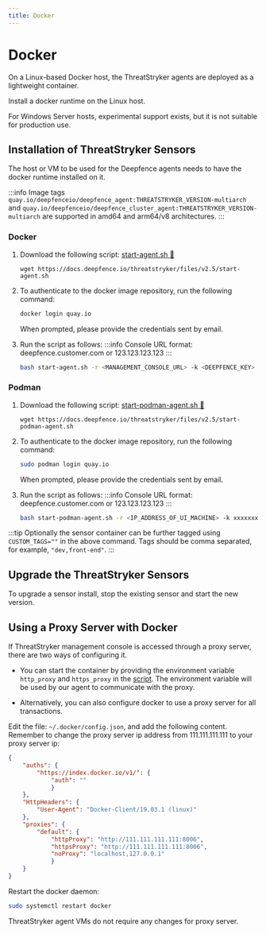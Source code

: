 ```yaml
---
title: Docker
---
```


# Docker

On a Linux-based Docker host, the ThreatStryker agents are deployed as a lightweight container.

Install a docker runtime on the Linux host.

For Windows Server hosts, experimental support exists, but it is not suitable for production use.

## Installation of ThreatStryker Sensors

The host or VM to be used for the Deepfence agents needs to have the docker runtime installed on it.

:::info
Image tags `quay.io/deepfenceio/deepfence_agent:THREATSTRYKER_VERSION-multiarch` and `quay.io/deepfenceio/deepfence_cluster_agent:THREATSTRYKER_VERSION-multiarch` are supported in amd64 and arm64/v8 architectures.
:::

### Docker

1. Download the following script: [start-agent.sh 🔗](https://docs.deepfence.io/threatstryker/files/v2.5/start-agent.sh)
    ```shell
    wget https://docs.deepfence.io/threatstryker/files/v2.5/start-agent.sh
    ```

2. To authenticate to the docker image repository, run the following command:

    ```bash
    docker login quay.io
    ```

   When prompted, please provide the credentials sent by email.

3. Run the script as follows:
   :::info
   Console URL format: deepfence.customer.com or 123.123.123.123
   :::

    ```bash
    bash start-agent.sh -r <MANAGEMENT_CONSOLE_URL> -k <DEEPFENCE_KEY>
    ```

### Podman

1. Download the following script: [start-podman-agent.sh 🔗](https://docs.deepfence.io/threatstryker/files/v2.5/start-podman-agent.sh)
    ```shell
    wget https://docs.deepfence.io/threatstryker/files/v2.5/start-podman-agent.sh
    ```

2. To authenticate to the docker image repository, run the following command:

    ```bash
    sudo podman login quay.io
    ```

   When prompted, please provide the credentials sent by email.

3. Run the script as follows:
   :::info
   Console URL format: deepfence.customer.com or 123.123.123.123
   :::

    ```bash
    bash start-podman-agent.sh -r <IP_ADDRESS_OF_UI_MACHINE> -k xxxxxxxx
    ```

:::tip
Optionally the sensor container can be further tagged using ```CUSTOM_TAGS=""``` in the above command. Tags should be comma separated, for example, ```"dev,front-end"```.
:::

## Upgrade the ThreatStryker Sensors

To upgrade a sensor install, stop the existing sensor and start the new version.

## Using a Proxy Server with Docker

If ThreatStryker management console is accessed through a proxy server, there are two ways of configuring it.
- You can start the container by providing the environment variable `http_proxy` and `https_proxy` in the [script](#docker-1).
  The environment variable will be used by our agent to communicate with the proxy.

- Alternatively, you can also configure docker to use a proxy server for all transactions.

Edit the file: `~/.docker/config.json`, and add the following content.  Remember to change the proxy server ip address from 111.111.111.111 to your proxy server ip:

```json
{
    "auths": {
        "https://index.docker.io/v1/": {
            "auth": ""
            }
    },
    "HttpHeaders": {
        "User-Agent": "Docker-Client/19.03.1 (linux)"
    },
    "proxies": {
        "default": {
            "httpProxy": "http://111.111.111.111:8006",
            "httpsProxy": "http://111.111.111.111:8006",
            "noProxy": "localhost,127.0.0.1"
            }
    }
}
```

Restart the docker daemon:

```bash
sudo systemctl restart docker
```

ThreatStryker agent VMs do not require any changes for proxy server.
